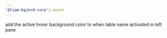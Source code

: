 ```yaml
---
'@liam-hq/erd-core': minor
---
```


add the active hover background color to when table name activated in left pane
